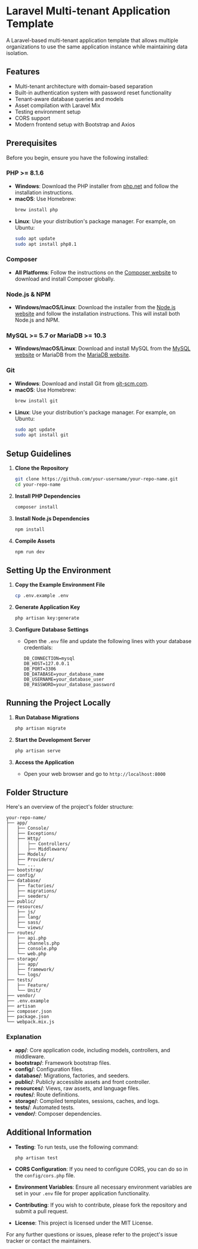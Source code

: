 # Laravel Multi-tenant Application Template

A Laravel-based multi-tenant application template that allows multiple organizations to use the same application instance while maintaining data isolation.

## Features

- Multi-tenant architecture with domain-based separation
- Built-in authentication system with password reset functionality
- Tenant-aware database queries and models
- Asset compilation with Laravel Mix
- Testing environment setup
- CORS support
- Modern frontend setup with Bootstrap and Axios

## Prerequisites

Before you begin, ensure you have the following installed:

### PHP >= 8.1.6

- **Windows**: Download the PHP installer from [php.net](https://windows.php.net/download/) and follow the installation instructions.
- **macOS**: Use Homebrew:
  ```bash
  brew install php
  ```
- **Linux**: Use your distribution's package manager. For example, on Ubuntu:
  ```bash
  sudo apt update
  sudo apt install php8.1
  ```

### Composer

- **All Platforms**: Follow the instructions on the [Composer website](https://getcomposer.org/download/) to download and install Composer globally.

### Node.js & NPM

- **Windows/macOS/Linux**: Download the installer from the [Node.js website](https://nodejs.org/) and follow the installation instructions. This will install both Node.js and NPM.

### MySQL >= 5.7 or MariaDB >= 10.3

- **Windows/macOS/Linux**: Download and install MySQL from the [MySQL website](https://dev.mysql.com/downloads/installer/) or MariaDB from the [MariaDB website](https://mariadb.org/download/).

### Git

- **Windows**: Download and install Git from [git-scm.com](https://git-scm.com/).
- **macOS**: Use Homebrew:
  ```bash
  brew install git
  ```
- **Linux**: Use your distribution's package manager. For example, on Ubuntu:
  ```bash
  sudo apt update
  sudo apt install git
  ```

## Setup Guidelines

1. **Clone the Repository**
   ```bash
   git clone https://github.com/your-username/your-repo-name.git
   cd your-repo-name
   ```

2. **Install PHP Dependencies**
   ```bash
   composer install
   ```

3. **Install Node.js Dependencies**
   ```bash
   npm install
   ```

4. **Compile Assets**
   ```bash
   npm run dev
   ```

## Setting Up the Environment

1. **Copy the Example Environment File**
   ```bash
   cp .env.example .env
   ```

2. **Generate Application Key**
   ```bash
   php artisan key:generate
   ```

3. **Configure Database Settings**
   - Open the `.env` file and update the following lines with your database credentials:
     ```
     DB_CONNECTION=mysql
     DB_HOST=127.0.0.1
     DB_PORT=3306
     DB_DATABASE=your_database_name
     DB_USERNAME=your_database_user
     DB_PASSWORD=your_database_password
     ```

## Running the Project Locally

1. **Run Database Migrations**
   ```bash
   php artisan migrate
   ```

2. **Start the Development Server**
   ```bash
   php artisan serve
   ```

3. **Access the Application**
   - Open your web browser and go to `http://localhost:8000`

## Folder Structure

Here's an overview of the project's folder structure:

```plaintext
your-repo-name/
├── app/
│   ├── Console/
│   ├── Exceptions/
│   ├── Http/
│   │   ├── Controllers/
│   │   ├── Middleware/
│   ├── Models/
│   ├── Providers/
│   └── ...
├── bootstrap/
├── config/
├── database/
│   ├── factories/
│   ├── migrations/
│   ├── seeders/
├── public/
├── resources/
│   ├── js/
│   ├── lang/
│   ├── sass/
│   └── views/
├── routes/
│   ├── api.php
│   ├── channels.php
│   ├── console.php
│   └── web.php
├── storage/
│   ├── app/
│   ├── framework/
│   └── logs/
├── tests/
│   ├── Feature/
│   └── Unit/
├── vendor/
├── .env.example
├── artisan
├── composer.json
├── package.json
└── webpack.mix.js
```

### Explanation

- **app/**: Core application code, including models, controllers, and middleware.
- **bootstrap/**: Framework bootstrap files.
- **config/**: Configuration files.
- **database/**: Migrations, factories, and seeders.
- **public/**: Publicly accessible assets and front controller.
- **resources/**: Views, raw assets, and language files.
- **routes/**: Route definitions.
- **storage/**: Compiled templates, sessions, caches, and logs.
- **tests/**: Automated tests.
- **vendor/**: Composer dependencies.

## Additional Information

- **Testing**: To run tests, use the following command:
  ```bash
  php artisan test
  ```

- **CORS Configuration**: If you need to configure CORS, you can do so in the `config/cors.php` file.

- **Environment Variables**: Ensure all necessary environment variables are set in your `.env` file for proper application functionality.

- **Contributing**: If you wish to contribute, please fork the repository and submit a pull request.

- **License**: This project is licensed under the MIT License.

For any further questions or issues, please refer to the project's issue tracker or contact the maintainers.
